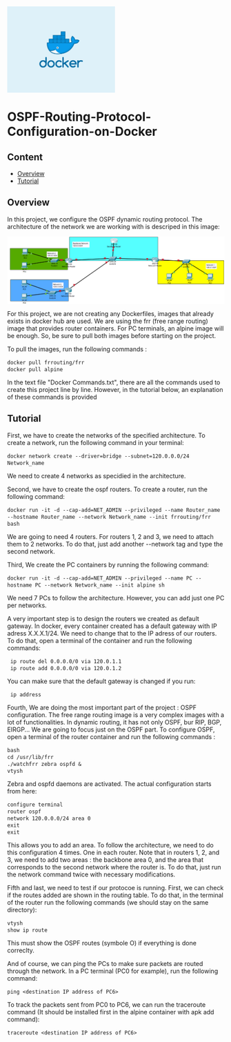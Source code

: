 <div class="logo"><img src="Docker.png" width="250px" align="center"></div>

# OSPF-Routing-Protocol-Configuration-on-Docker

## Content

- [Overview](#Overview)
- [Tutorial](#Tutorial)

## Overview

<p>In this project, we configure the OSPF dynamic routing protocol. The architecture of the network we are working with is descriped in this image:</p>

<div class="architecture"><img src="Architecture.png" width="600px" align="center"></div>

<p>For this project, we are not creating any Dockerfiles, images that already exists in docker hub are used. We are using the frr (free range routing) image that provides router containers. For PC terminals, an alpine image will be enough. So, be sure to pull both images before starting on the project.</p>

To pull the images, run the following commands :<br>

    docker pull frrouting/frr
    docker pull alpine


<p>In the text file "Docker Commands.txt", there are all the commands used to create this project line by line. However, in the tutorial below, an explanation of these commands is provided</p>

## Tutorial

First, we have to create the networks of the specified architecture. To create a network, run the following command in your terminal: <br>

    docker network create --driver=bridge --subnet=120.0.0.0/24 Network_name

We need to create 4 networks as specidied in the architecture.

Second, we have to create the ospf routers. To create a router, run the following command: <br>

    docker run -it -d --cap-add=NET_ADMIN --privileged --name Router_name --hostname Router_name --network Network_name --init frrouting/frr bash

We are going to need 4 routers. For routers 1, 2 and 3, we need to attach them to 2 networks. To do that, just add another --network tag and type the second network.

Third, We create the PC containers by running the following command: <br>

    docker run -it -d --cap-add=NET_ADMIN --privileged --name PC --hostname PC --network Network_name --init alpine sh

We need 7 PCs to follow the architecture. However, you can add just one PC per networks.

A very important step is to design the routers we created as default gateway. In docker, every container created has a default gateway with IP adress X.X.X.1/24. We need to change that to the IP adress of our routers. To do that, open a terminal of the container and run the following commands: <br>

     ip route del 0.0.0.0/0 via 120.0.1.1 
     ip route add 0.0.0.0/0 via 120.0.1.2

You can make sure that the default gateway is changed if you run: <br>

     ip address

Fourth, We are doing the most important part of the project : OSPF configuration. The free range routing image is a very complex images with a lot of functionalities. In dynamic routing, it has not only OSPF, bur RIP, BGP, EIRGP... We are going to focus just on the OSPF part. To configure OSPF, open a terminal of the router container and run the following commands : <br>

    bash
    cd /usr/lib/frr
    ./watchfrr zebra ospfd &
    vtysh
 
Zebra and ospfd daemons are activated. The actual configuration starts from here: <br>

    configure terminal
    router ospf
    network 120.0.0.0/24 area 0
    exit
    exit

This allows you to add an area. To follow the architecture, we need to do this configuration 4 times. One in each router. Note that in routers 1, 2, and 3, we need to add two areas : the backbone area 0, and the area that corresponds to the  second network where the router is. To do that, just run the network command twice with necessary modifications.

Fifth and last, we need to test if our protocoe is running. First, we can check if the routes added are shown in the routing table. To do that, in the terminal of the router run the following commands (we should stay on the same directory): <br>

    vtysh
    show ip route

This must show the OSPF routes (symbole O) if everything is done correclty.

And of course, we can ping the PCs to make sure packets are routed through the network. In a PC terminal (PC0 for example), run the following command: <br>

    ping <destination IP address of PC6>

To track the packets sent from PC0 to PC6, we can run the traceroute command (It should be installed first in the alpine container with apk add command): <br>

    traceroute <destination IP address of PC6>
